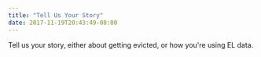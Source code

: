```yaml
---
title: "Tell Us Your Story"
date: 2017-11-19T20:43:49-08:00
---
```


Tell us your story, either about getting evicted, or how you're using EL data.
